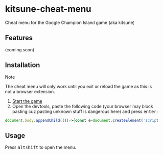 # kitsune-cheat-menu
Cheat menu for the Google Champion Island game (aka kitsune)

## Features

(coming soon)

## Installation

> [!NOTE]
> The cheat menu will only work until you exit or reload the game as this is not a browser extension.

1. [Start the game](https://www.google.com/logos/2020/kitsune/rc7/kitsune20.html)
2. Open the devtools, paste the following code (your browser may block pasting cuz pasting unknown stuff is dangerous here) and press <kbd>enter</kbd>:

```js
document.body.appendChild((()=>{const e=document.createElement('script');e.src='https://cdn.jsdelivr.net/gh/Le0X8/kitsune-cheat-menu@latest/dist/cheat.js';return e;})());
```
<!--
Code without caching:
document.body.appendChild((()=>{const e=document.createElement('script');e.src='https://le0x8.github.io/kitsune-cheat-menu/dist/cheat.js';return e;})());
-->

## Usage

Press <kbd>alt</kbd><kbd>shift</kbd> to open the menu.
